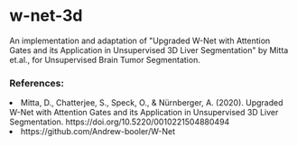 # w-net-3d
An implementation and adaptation of "Upgraded W-Net with Attention Gates and its Application in Unsupervised 3D Liver Segmentation" by Mitta et.al., for Unsupervised Brain Tumor Segmentation.
### References:
<li>Mitta, D., Chatterjee, S., Speck, O., &#38; Nürnberger, A. (2020). Upgraded W-Net with Attention Gates and its Application in Unsupervised 3D Liver Segmentation. https://doi.org/10.5220/0010221504880494</li>
<li>https://github.com/Andrew-booler/W-Net</li>
